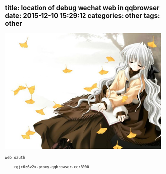 title: location of debug wechat web in qqbrowser
date: 2015-12-10 15:29:12
categories: other
tags: other
---
![](/images/s35.jpg)

`web oauth`
```
	rgjc6z6v2x.proxy.qqbrowser.cc:8000
```